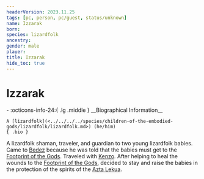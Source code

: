 ```yaml
---
headerVersion: 2023.11.25
tags: [pc, person, pc/guest, status/unknown]
name: Izzarak
born:
species: lizardfolk
ancestry:
gender: male
player:
title: Izzarak
hide_toc: true
---
```

# Izzarak
<div class="grid cards ext-narrow-margin ext-one-column" markdown>
- :octicons-info-24:{ .lg .middle } __Biographical Information__

    A [lizardfolk](<../../../../species/children-of-the-embodied-gods/lizardfolk/lizardfolk.md>) (he/him)  
    { .bio }

</div>


A lizardfolk shaman, traveler, and guardian to two young lizardfolk babies. Came to [Bedez](<../../../../gazetteer/far-south/bedez.md>) because he was told that the babies must get to the [Footprint of the Gods](<../../../../gazetteer/far-south/azta-lekua.md>). Traveled with [Kenzo](<../kenzo.md>). After helping to heal the wounds to the [Footprint of the Gods](<../../../../gazetteer/far-south/azta-lekua.md>), decided to stay and raise the babies in the protection of the spirits of the [Azta Lekua](<../../../../gazetteer/far-south/azta-lekua.md>). 